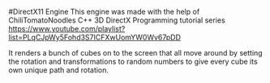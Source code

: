 #DirectX11 Engine
This engine was made with the help of ChiliTomatoNoodles
C++ 3D DirectX Programming tutorial series https://www.youtube.com/playlist?list=PLqCJpWy5Fohd3S7ICFXwUomYW0Wv67pDD

It renders a bunch of cubes on to the screen that all move around by setting the rotation and transformations to random
numbers to give every cube its own unique path and rotation.
